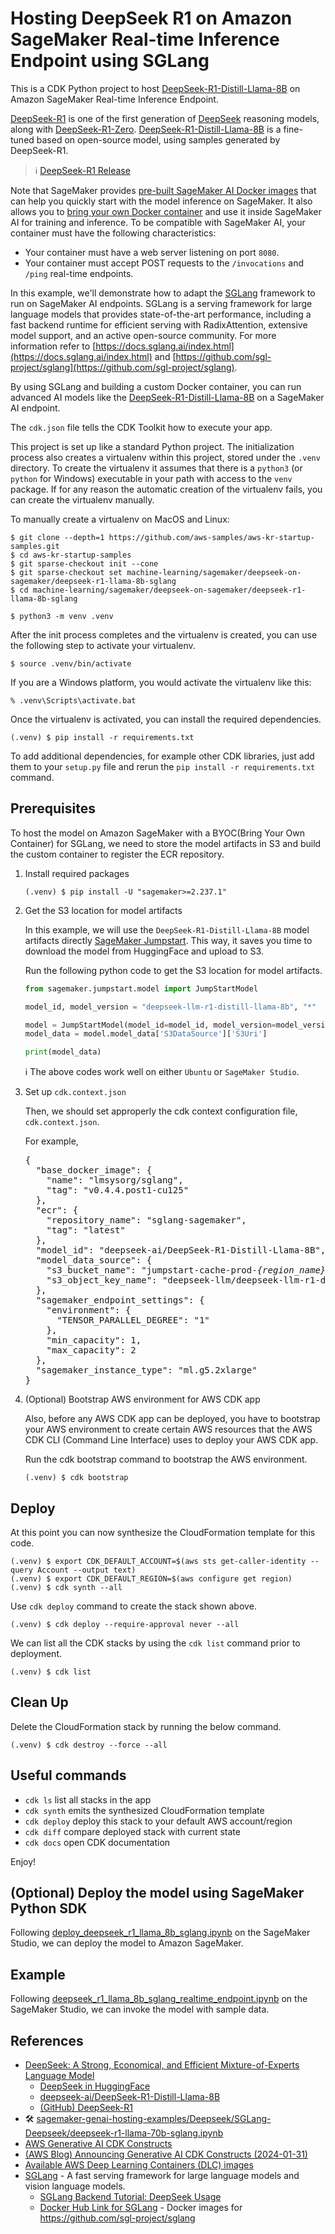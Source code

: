 
# Hosting DeepSeek R1 on Amazon SageMaker Real-time Inference Endpoint using SGLang

This is a CDK Python project to host [DeepSeek-R1-Distill-Llama-8B](https://huggingface.co/deepseek-ai/DeepSeek-R1-Distill-Llama-8B) on Amazon SageMaker Real-time Inference Endpoint.

[DeepSeek-R1](https://huggingface.co/deepseek-ai/DeepSeek-R1) is one of the first generation of [DeepSeek](https://www.deepseek.com/) reasoning models, along with [DeepSeek-R1-Zero](https://huggingface.co/deepseek-ai/DeepSeek-R1-Zero).
[DeepSeek-R1-Distill-Llama-8B](https://huggingface.co/deepseek-ai/DeepSeek-R1-Distill-Llama-8B) is a fine-tuned based on open-source model, using samples generated by DeepSeek-R1.
> :information_source: [DeepSeek-R1 Release](https://api-docs.deepseek.com/news/news250120)


Note that SageMaker provides [pre-built SageMaker AI Docker images](https://docs.aws.amazon.com/sagemaker/latest/dg/pre-built-containers-frameworks-deep-learning.html) that can help you quickly start with the model inference on SageMaker. It also allows you to [bring your own Docker container](https://docs.aws.amazon.com/sagemaker/latest/dg/adapt-inference-container.html) and use it inside SageMaker AI for training and inference. To be compatible with SageMaker AI, your container must have the following characteristics:

- Your container must have a web server listening on port `8080`.
- Your container must accept POST requests to the `/invocations` and `/ping` real-time endpoints.

In this example, we'll demonstrate how to adapt the [SGLang](https://github.com/sgl-project/sglang) framework to run on SageMaker AI endpoints. SGLang is a serving framework for large language models that provides state-of-the-art performance, including a fast backend runtime for efficient serving with RadixAttention, extensive model support, and an active open-source community. For more information refer to [https://docs.sglang.ai/index.html](https://docs.sglang.ai/index.html) and [https://github.com/sgl-project/sglang](https://github.com/sgl-project/sglang).

By using SGLang and building a custom Docker container, you can run advanced AI models like the [DeepSeek-R1-Distill-Llama-8B](https://huggingface.co/deepseek-ai/DeepSeek-R1-Distill-Llama-8B) on a SageMaker AI endpoint.

The `cdk.json` file tells the CDK Toolkit how to execute your app.

This project is set up like a standard Python project.  The initialization
process also creates a virtualenv within this project, stored under the `.venv`
directory.  To create the virtualenv it assumes that there is a `python3`
(or `python` for Windows) executable in your path with access to the `venv`
package. If for any reason the automatic creation of the virtualenv fails,
you can create the virtualenv manually.

To manually create a virtualenv on MacOS and Linux:

```
$ git clone --depth=1 https://github.com/aws-samples/aws-kr-startup-samples.git
$ cd aws-kr-startup-samples
$ git sparse-checkout init --cone
$ git sparse-checkout set machine-learning/sagemaker/deepseek-on-sagemaker/deepseek-r1-llama-8b-sglang
$ cd machine-learning/sagemaker/deepseek-on-sagemaker/deepseek-r1-llama-8b-sglang

$ python3 -m venv .venv
```

After the init process completes and the virtualenv is created, you can use the following
step to activate your virtualenv.

```
$ source .venv/bin/activate
```

If you are a Windows platform, you would activate the virtualenv like this:

```
% .venv\Scripts\activate.bat
```

Once the virtualenv is activated, you can install the required dependencies.

```
(.venv) $ pip install -r requirements.txt
```

To add additional dependencies, for example other CDK libraries, just add
them to your `setup.py` file and rerun the `pip install -r requirements.txt`
command.

## Prerequisites

To host the model on Amazon SageMaker with a BYOC(Bring Your Own Container) for SGLang, we need to store the model artifacts in S3 and build the custom container to register the ECR repository.

1. Install required packages
   ```
   (.venv) $ pip install -U "sagemaker>=2.237.1"
   ```

2. Get the S3 location for model artifacts

   In this example, we will use the `DeepSeek-R1-Distill-Llama-8B` model artifacts directly [SageMaker Jumpstart](https://docs.aws.amazon.com/sagemaker/latest/dg/studio-jumpstart.html). This way, it saves you time to download the model from HuggingFace and upload to S3.

   Run the following python code to get the S3 location for model artifacts.
   ```python
   from sagemaker.jumpstart.model import JumpStartModel

   model_id, model_version = "deepseek-llm-r1-distill-llama-8b", "*"

   model = JumpStartModel(model_id=model_id, model_version=model_version)
   model_data = model.model_data['S3DataSource']['S3Uri']

   print(model_data)
   ```
   :information_source: The above codes work well on either `Ubuntu` or `SageMaker Studio`.

3. Set up `cdk.context.json`

   Then, we should set approperly the cdk context configuration file, `cdk.context.json`.

   For example,
   <pre>
   {
     "base_docker_image": {
       "name": "lmsysorg/sglang",
       "tag": "v0.4.4.post1-cu125"
     },
     "ecr": {
       "repository_name": "sglang-sagemaker",
       "tag": "latest"
     },
     "model_id": "deepseek-ai/DeepSeek-R1-Distill-Llama-8B",
     "model_data_source": {
       "s3_bucket_name": "jumpstart-cache-prod-<i>{region_name}</i>",
       "s3_object_key_name": "deepseek-llm/deepseek-llm-r1-distill-llama-8b/artifacts/inference-prepack/v1.0.0/"
     },
     "sagemaker_endpoint_settings": {
       "environment": {
         "TENSOR_PARALLEL_DEGREE": "1"
       },
       "min_capacity": 1,
       "max_capacity": 2
     },
     "sagemaker_instance_type": "ml.g5.2xlarge"
   }
   </pre>

4. (Optional) Bootstrap AWS environment for AWS CDK app

   Also, before any AWS CDK app can be deployed, you have to bootstrap your AWS environment to create certain AWS resources that the AWS CDK CLI (Command Line Interface) uses to deploy your AWS CDK app.

   Run the cdk bootstrap command to bootstrap the AWS environment.

   ```
   (.venv) $ cdk bootstrap
   ```

## Deploy

At this point you can now synthesize the CloudFormation template for this code.

```
(.venv) $ export CDK_DEFAULT_ACCOUNT=$(aws sts get-caller-identity --query Account --output text)
(.venv) $ export CDK_DEFAULT_REGION=$(aws configure get region)
(.venv) $ cdk synth --all
```

Use `cdk deploy` command to create the stack shown above.

```
(.venv) $ cdk deploy --require-approval never --all
```

We can list all the CDK stacks by using the `cdk list` command prior to deployment.

```
(.venv) $ cdk list
```

## Clean Up

Delete the CloudFormation stack by running the below command.

```
(.venv) $ cdk destroy --force --all
```

## Useful commands

 * `cdk ls`          list all stacks in the app
 * `cdk synth`       emits the synthesized CloudFormation template
 * `cdk deploy`      deploy this stack to your default AWS account/region
 * `cdk diff`        compare deployed stack with current state
 * `cdk docs`        open CDK documentation

Enjoy!

## (Optional) Deploy the model using SageMaker Python SDK

Following [deploy_deepseek_r1_llama_8b_sglang.ipynb](src/notebook/deploy_deepseek_r1_llama_8b_sglang.ipynb) on the SageMaker Studio, we can deploy the model to Amazon SageMaker.

## Example

Following [deepseek_r1_llama_8b_sglang_realtime_endpoint.ipynb](src/notebook/deepseek_r1_llama_8b_sglang_realtime_endpoint.ipynb) on the SageMaker Studio, we can invoke the model with sample data.

## References

 * [DeepSeek: A Strong, Economical, and Efficient Mixture-of-Experts Language Model](https://www.deepseek.com/)
   * [DeepSeek in HuggingFace](https://huggingface.co/deepseek-ai)
   * [deepseek-ai/DeepSeek-R1-Distill-Llama-8B](https://huggingface.co/deepseek-ai/DeepSeek-R1-Distill-Llama-8B)
   * [(GitHub) DeepSeek-R1](https://github.com/deepseek-ai/DeepSeek-R1)
 * 🛠️ [sagemaker-genai-hosting-examples/Deepseek/SGLang-Deepseek/deepseek-r1-llama-70b-sglang.ipynb](https://github.com/aws-samples/sagemaker-genai-hosting-examples/blob/main/Deepseek/SGLang-Deepseek/deepseek-r1-llama-70b-sglang.ipynb)
 * [AWS Generative AI CDK Constructs](https://awslabs.github.io/generative-ai-cdk-constructs/)
 * [(AWS Blog) Announcing Generative AI CDK Constructs (2024-01-31)](https://aws.amazon.com/blogs/devops/announcing-generative-ai-cdk-constructs/)
 * [Available AWS Deep Learning Containers (DLC) images](https://github.com/aws/deep-learning-containers/blob/master/available_images.md)
 * [SGLang](https://github.com/sgl-project/sglang) - A fast serving framework for large language models and vision language models.
   * [SGLang Backend Tutorial: DeepSeek Usage](https://docs.sglang.ai/references/deepseek.html)
   * [Docker Hub Link for SGLang](https://hub.docker.com/r/lmsysorg/sglang/) - Docker images for https://github.com/sgl-project/sglang
